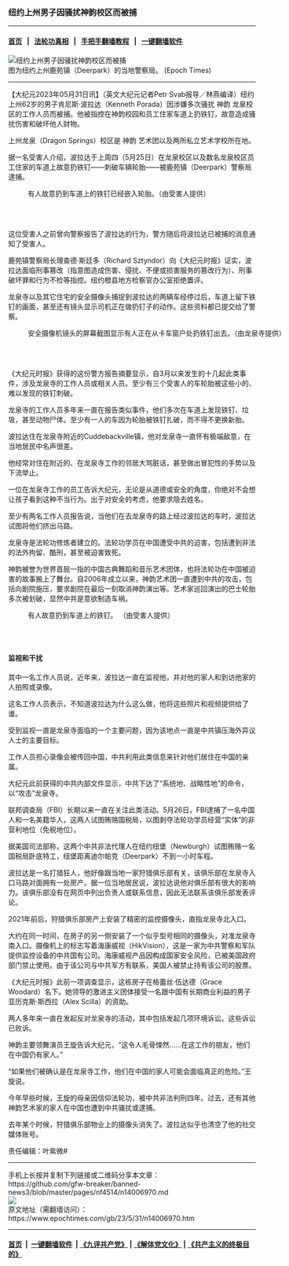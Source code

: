 ### 纽约上州男子因骚扰神韵校区而被捕
------------------------

#### [首页](https://github.com/gfw-breaker/banned-news3/blob/master/README.md) &nbsp;&nbsp;|&nbsp;&nbsp; [法轮功真相](https://github.com/begood0513/basic/blob/master/README.md)  &nbsp;&nbsp;|&nbsp;&nbsp; [手把手翻墙教程](https://github.com/gfw-breaker/guides/wiki)  &nbsp;&nbsp;|&nbsp;&nbsp; [一键翻墙软件](https://github.com/gfw-breaker/nogfw/blob/master/README.md)  



<div><img alt="纽约上州男子因骚扰神韵校区而被捕" class="attachment-djy_600_400 size-djy_600_400 wp-post-image" src="https://i.epochtimes.com/assets/uploads/2023/05/id14007028-Deerpark-Police-2-1200x764-600x400.jpeg"/>
<div class="caption">
 图为纽约上州鹿苑镇（Deerpark）的当地警察局。 (Epoch Times)
</div></div><hr/>


<div><p>
 【大纪元2023年05月31日讯】（英文大纪元记者Petr Svab报导／林燕编译）纽约上州62岁的男子肯尼斯·波拉达（Kenneth Porada）因涉嫌多次骚扰
 <ok href="https://www.epochtimes.com/gb/tag/%E7%A5%9E%E9%9F%B5.html">
  神韵
 </ok>
 龙泉校区的工作人员而被捕。他被指控在神韵校园和员工住家车道上扔铁钉，故意造成骚扰伤害和破坏他人财物。
</p>
<p>
 上州龙泉（Dragon Springs）校区是
 <ok href="https://www.epochtimes.com/gb/tag/%E7%A5%9E%E9%9F%B5.html">
  神韵
 </ok>
 艺术团以及两所私立艺术学校所在地。
</p>
<p>
 据一名受害人介绍，波拉达于上周四（5月25日）在龙泉校区以及数名龙泉校区员工住家的车道上故意扔铁钉——刺破车辆轮胎——被鹿苑镇（Deerpark）警察局逮捕。
</p>
<figure aria-describedby="caption-attachment-14007024" class="wp-caption aligncenter" id="attachment_14007024" style="width: 450px">
 <ok href="https://i.epochtimes.com/assets/uploads/2023/05/id14007024-e69ac4cb7ca51ea734fa54a7-600x450.jpeg" target="_blank">
  <img alt="" class="size-medium wp-image-14007024" src="https://i.epochtimes.com/assets/uploads/2023/05/id14007024-e69ac4cb7ca51ea734fa54a7-600x450-450x338.jpeg"/>
 </ok>
 <br/><figcaption class="wp-caption-text" id="caption-attachment-14007024">
  有人故意扔到车道上的铁钉已经嵌入轮胎。（由受害人提供）
 </figcaption><br/>
</figure><br/>
<p>
 这位受害人之前曾向警察报告了波拉达的行为，警方随后将波拉达已被捕的消息通知了受害人。
</p>
<p>
 鹿苑镇警察局长理查德·斯廷多（Richard Sztyndor）向《大纪元时报》证实，波拉达面临刑事篡改（指意图造成伤害、侵扰、不便或损害服务的篡改行为）、刑事破坏罪和行为不检等指控。纽约橙县地方检察官办公室拒绝置评。
</p>
<p>
 龙泉寺以及其它住宅的安全摄像头捕捉到波拉达的两辆车经停过后，车道上留下铁钉的画面，甚至还有镜头显示司机正在做扔钉子的动作。这些资料都已提交给了警察。
</p>
<figure aria-describedby="caption-attachment-14007026" class="wp-caption aligncenter" id="attachment_14007026" style="width: 600px">
 <ok href="https://i.epochtimes.com/assets/uploads/2023/05/id14007026-Truck_Nails-600x330.jpeg" target="_blank">
  <img alt="" class="size-large wp-image-14007026" src="https://i.epochtimes.com/assets/uploads/2023/05/id14007026-Truck_Nails-600x330-600x330.jpeg"/>
 </ok>
 <br/><figcaption class="wp-caption-text" id="caption-attachment-14007026">
  安全摄像机镜头的屏幕截图显示有人正在从卡车窗户处扔铁钉出去。（由龙泉寺提供）
 </figcaption><br/>
</figure><br/>
<p>
 《大纪元时报》获得的这份警方报告摘要显示，自3月以来发生的十几起此类事件，涉及龙泉寺的工作人员或相关人员。至少有三个受害人的车轮胎被这些小的、难以发现的铁钉刺破。
</p>
<p>
 龙泉寺的工作人员多年来一直在报告类似事件，他们多次在车道上发现铁钉、垃圾，甚至动物尸体。至少有一人的车因为轮胎被铁钉扎破，而不得不更换新胎。
</p>
<p>
 波拉达住在龙泉寺附近的Cuddebackville镇，他对龙泉寺一直怀有极端敌意，在当地居民中名声很差。
</p>
<p>
 他经常对住在附近的、在龙泉寺工作的邻居大骂脏话，甚至做出冒犯性的手势以及下流举止。
</p>
<p>
 一位在龙泉寺工作的员工告诉大纪元，无论是从道德或安全的角度，你绝对不会想让孩子看到这种不当行为。出于对安全的考虑，他要求隐去姓名。
</p>
<p>
 至少有两名工作人员报告说，当他们在去龙泉寺的路上经过波拉达的车时，波拉达试图将他们挤出马路。
</p>
<p>
 龙泉寺是法轮功修炼者建立的。法轮功学员在中国遭受中共的迫害，包括遭到非法的法外拘留、酷刑，甚至被迫害致死。
</p>
<p>
 神韵被誉为世界首屈一指的中国古典舞蹈和音乐艺术团体，也将法轮功在中国被迫害的故事搬上了舞台。自2006年成立以来，神韵艺术团一直遭到中共的攻击，包括向剧院施压，要求剧院在最后一刻取消神韵演出等。艺术家巡回演出的巴士轮胎多次被划破，显然中共是意欲制造车祸。
</p>
<figure aria-describedby="caption-attachment-14007025" class="wp-caption aligncenter" id="attachment_14007025" style="width: 450px">
 <ok href="https://i.epochtimes.com/assets/uploads/2023/05/id14007025-nails-600x571.jpeg" target="_blank">
  <img alt="" class="size-medium wp-image-14007025" src="https://i.epochtimes.com/assets/uploads/2023/05/id14007025-nails-600x571-450x428.jpeg"/>
 </ok>
 <br/><figcaption class="wp-caption-text" id="caption-attachment-14007025">
  有人故意扔到车道上的铁钉。 （由受害人提供）
 </figcaption><br/>
</figure><br/>
<h4>
 监视和干扰
</h4>
<p>
 其中一名工作人员说，近年来，波拉达一直在监视他，并对他的家人和到访他家的人拍照或录像。
</p>
<p>
 这名工作人员表示，不知道波拉达为什么这么做，他将这些照片和视频提供给了谁。
</p>
<p>
 受到监视一直是龙泉寺面临的一个主要问题，因为该地点一直是中共镇压海外异议人士的主要目标。
</p>
<p>
 工作人员担心录像会被传回中国，中共利用此类信息来针对他们居住在中国的亲属。
</p>
<p>
 大纪元此前获得的中共内部文件显示，中共下达了“系统地、战略性地”的命令，以“攻击”龙泉寺。
</p>
<p>
 联邦调查局（FBI）长期以来一直在关注此类活动。5月26日，FBI逮捕了一名中国人和一名美籍华人，这两人试图贿赂国税局，以图剥夺法轮功学员经营“实体”的非营利地位（免税地位）。
</p>
<p>
 据美国司法部称，这两个中共非法代理人在纽约纽堡（Newburgh）试图贿赂一名国税局卧底特工，纽堡距离迪尔帕克（Deerpark）不到一小时车程。
</p>
<p>
 波拉达是一名打猎狂人，他好像跟当地一家狩猎俱乐部有关，该俱乐部在龙泉寺入口马路对面拥有一处房产。据一位当地居民说，波拉达说他对俱乐部有很大的影响力。该俱乐部没有在网页中列出负责人或联系信息，因此无法联系该俱乐部发表评论。
</p>
<p>
 2021年前后，狩猎俱乐部房产上安装了精密的监控摄像头，直指龙泉寺北入口。
</p>
<p>
 大约在同一时间，在房子的另一侧安装了一个似乎型号相同的摄像头，对准龙泉寺南入口。摄像机上的标志写着海康威视（HikVision），这是一家为中共警察和军队提供监控设备的中共国有公司。海康威视产品因构成国家安全风险，已被美国政府部门禁止使用。由于该公司与中共军方有联系，美国人被禁止持有该公司的股票。
</p>
<p>
 《大纪元时报》此前一项调查显示，这栋房子在格蕾丝·伍达德（Grace Woodard）名下。她领导的激进主义团体接受一名跟中国有长期商业利益的男子亚历克斯‧斯西拉（Alex Scilla）的资助。
</p>
<p>
 两人多年来一直在发起反对龙泉寺的活动，其中包括发起几项环境诉讼。这些诉讼已败诉。
</p>
<p>
 神韵主要领舞演员王旋告诉大纪元，“这令人毛骨悚然……在这工作的朋友，他们在中国仍有家人。”
</p>
<p>
 “如果他们被确认是在龙泉寺工作，他们在中国的家人可能会面临真正的危险。”王旋说。
</p>
<p>
 今年早些时候，王旋的母亲因信仰法轮功，被中共非法判刑四年。过去，还有其他神韵艺术家的家人在中国也遭到中共骚扰或逮捕。
</p>
<p>
 去年某个时候，狩猎俱乐部物业上的摄像头消失了。波拉达似乎也清空了他的社交媒体账号。
</p>
<p>
 责任编辑：叶紫微#
</p>
</div>
<hr/>
手机上长按并复制下列链接或二维码分享本文章：<br/>
https://github.com/gfw-breaker/banned-news3/blob/master/pages/nf4514/n14006970.md <br/>
<a href='https://github.com/gfw-breaker/banned-news3/blob/master/pages/nf4514/n14006970.md'><img src='https://github.com/gfw-breaker/banned-news3/blob/master/pages/nf4514/n14006970.md.png'/></a> <br/>
原文地址（需翻墙访问）：https://www.epochtimes.com/gb/23/5/31/n14006970.htm


------------------------
#### [首页](https://github.com/gfw-breaker/banned-news3/blob/master/README.md) &nbsp;|&nbsp; [一键翻墙软件](https://github.com/gfw-breaker/nogfw/blob/master/README.md) &nbsp;| [《九评共产党》](https://github.com/gfw-breaker/9ping.md/blob/master/README.md#九评之一评共产党是什么) | [《解体党文化》](https://github.com/gfw-breaker/jtdwh.md/blob/master/README.md) | [《共产主义的终极目的》](https://github.com/gfw-breaker/gczydzjmd.md/blob/master/README.md)


<img src='http://gfw-breaker.win/banned-news3/pages/nf4514/n14006970.md' width='0px' height='0px'/>